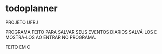 # todoplanner
PROJETO UFRJ 

PROGRAMA FEITO PARA SALVAR SEUS EVENTOS DIARIOS SALVÁ-LOS E MOSTRÁ-LOS AO ENTRAR NO PROGRAMA.

FEITO EM C

